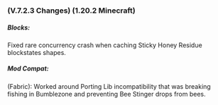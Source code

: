 ### **(V.7.2.3 Changes) (1.20.2 Minecraft)**

##### Blocks:
Fixed rare concurrency crash when caching Sticky Honey Residue blockstates shapes.

##### Mod Compat:
(Fabric): Worked around Porting Lib incompatibility that was breaking fishing in Bumblezone and preventing Bee Stinger drops from bees.

